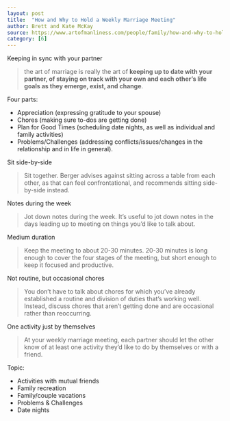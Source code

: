```yaml
---
layout: post
title:  "How and Why to Hold a Weekly Marriage Meeting"
author: Brett and Kate McKay
source: https://www.artofmanliness.com/people/family/how-and-why-to-hold-a-weekly-marriage-meeting/
category: [6]
---
```


Keeping in sync with your partner

> the art of marriage is really the art of **keeping up to date with your partner, of staying on track with your own and each other’s life goals as they emerge, exist, and change**.

Four parts:

- Appreciation (expressing gratitude to your spouse)
- Chores (making sure to-dos are getting done)
- Plan for Good Times (scheduling date nights, as well as individual and family activities)
- Problems/Challenges (addressing conflicts/issues/changes in the relationship and in life in general).

Sit side-by-side

> Sit together. Berger advises against sitting across a table from each other, as that can feel confrontational, and recommends sitting side-by-side instead.

Notes during the week

> Jot down notes during the week. It’s useful to jot down notes in the days leading up to meeting on things you’d like to talk about.

Medium duration

> Keep the meeting to about 20-30 minutes. 20-30 minutes is long enough to cover the four stages of the meeting, but short enough to keep it focused and productive.

Not routine, but occasional chores

> You don’t have to talk about chores for which you’ve already established a routine and division of duties that’s working well. Instead, discuss chores that aren’t getting done and are occasional rather than reoccurring.

One activity just by themselves

> At your weekly marriage meeting, each partner should let the other know of at least one activity they’d like to do by themselves or with a friend.

Topic:

- Activities with mutual friends
- Family recreation
- Family/couple vacations
- Problems & Challenges
- Date nights
